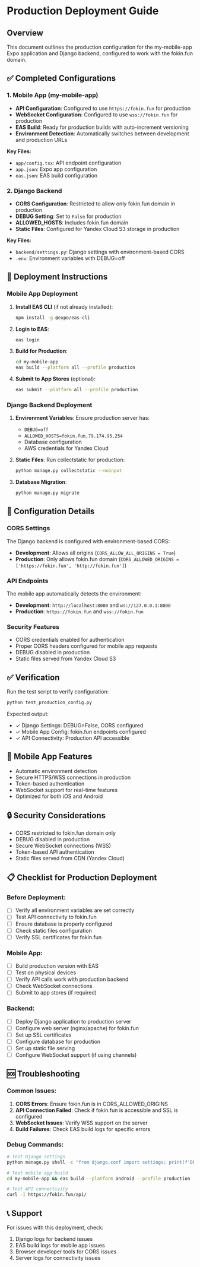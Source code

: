 # Production Deployment Guide

## Overview
This document outlines the production configuration for the my-mobile-app Expo application and Django backend, configured to work with the fokin.fun domain.

## ✅ Completed Configurations

### 1. Mobile App (my-mobile-app)
- **API Configuration**: Configured to use `https://fokin.fun` for production
- **WebSocket Configuration**: Configured to use `wss://fokin.fun` for production
- **EAS Build**: Ready for production builds with auto-increment versioning
- **Environment Detection**: Automatically switches between development and production URLs

**Key Files:**
- `app/config.tsx`: API endpoint configuration
- `app.json`: Expo app configuration
- `eas.json`: EAS build configuration

### 2. Django Backend
- **CORS Configuration**: Restricted to allow only fokin.fun domain in production
- **DEBUG Setting**: Set to `False` for production
- **ALLOWED_HOSTS**: Includes fokin.fun domain
- **Static Files**: Configured for Yandex Cloud S3 storage in production

**Key Files:**
- `backend/settings.py`: Django settings with environment-based CORS
- `.env`: Environment variables with DEBUG=off

## 🚀 Deployment Instructions

### Mobile App Deployment

1. **Install EAS CLI** (if not already installed):
   ```bash
   npm install -g @expo/eas-cli
   ```

2. **Login to EAS**:
   ```bash
   eas login
   ```

3. **Build for Production**:
   ```bash
   cd my-mobile-app
   eas build --platform all --profile production
   ```

4. **Submit to App Stores** (optional):
   ```bash
   eas submit --platform all --profile production
   ```

### Django Backend Deployment

1. **Environment Variables**: Ensure production server has:
   - `DEBUG=off`
   - `ALLOWED_HOSTS=fokin.fun,79.174.95.254`
   - Database configuration
   - AWS credentials for Yandex Cloud

2. **Static Files**: Run collectstatic for production:
   ```bash
   python manage.py collectstatic --noinput
   ```

3. **Database Migration**:
   ```bash
   python manage.py migrate
   ```

## 🔧 Configuration Details

### CORS Settings
The Django backend is configured with environment-based CORS:
- **Development**: Allows all origins (`CORS_ALLOW_ALL_ORIGINS = True`)
- **Production**: Only allows fokin.fun domain (`CORS_ALLOWED_ORIGINS = ['https://fokin.fun', 'http://fokin.fun']`)

### API Endpoints
The mobile app automatically detects the environment:
- **Development**: `http://localhost:8000` and `ws://127.0.0.1:8000`
- **Production**: `https://fokin.fun` and `wss://fokin.fun`

### Security Features
- CORS credentials enabled for authentication
- Proper CORS headers configured for mobile app requests
- DEBUG disabled in production
- Static files served from Yandex Cloud S3

## ✅ Verification

Run the test script to verify configuration:
```bash
python test_production_config.py
```

Expected output:
- ✓ Django Settings: DEBUG=False, CORS configured
- ✓ Mobile App Config: fokin.fun endpoints configured
- ✓ API Connectivity: Production API accessible

## 📱 Mobile App Features
- Automatic environment detection
- Secure HTTPS/WSS connections in production
- Token-based authentication
- WebSocket support for real-time features
- Optimized for both iOS and Android

## 🔒 Security Considerations
- CORS restricted to fokin.fun domain only
- DEBUG disabled in production
- Secure WebSocket connections (WSS)
- Token-based API authentication
- Static files served from CDN (Yandex Cloud)

## 📋 Checklist for Production Deployment

### Before Deployment:
- [ ] Verify all environment variables are set correctly
- [ ] Test API connectivity to fokin.fun
- [ ] Ensure database is properly configured
- [ ] Check static files configuration
- [ ] Verify SSL certificates for fokin.fun

### Mobile App:
- [ ] Build production version with EAS
- [ ] Test on physical devices
- [ ] Verify API calls work with production backend
- [ ] Check WebSocket connections
- [ ] Submit to app stores (if required)

### Backend:
- [ ] Deploy Django application to production server
- [ ] Configure web server (nginx/apache) for fokin.fun
- [ ] Set up SSL certificates
- [ ] Configure database for production
- [ ] Set up static file serving
- [ ] Configure WebSocket support (if using channels)

## 🆘 Troubleshooting

### Common Issues:
1. **CORS Errors**: Ensure fokin.fun is in CORS_ALLOWED_ORIGINS
2. **API Connection Failed**: Check if fokin.fun is accessible and SSL is configured
3. **WebSocket Issues**: Verify WSS support on the server
4. **Build Failures**: Check EAS build logs for specific errors

### Debug Commands:
```bash
# Test Django settings
python manage.py shell -c "from django.conf import settings; print(f'DEBUG: {settings.DEBUG}'); print(f'ALLOWED_HOSTS: {settings.ALLOWED_HOSTS}')"

# Test mobile app build
cd my-mobile-app && eas build --platform android --profile production --local

# Test API connectivity
curl -I https://fokin.fun/api/
```

## 📞 Support
For issues with this deployment, check:
1. Django logs for backend issues
2. EAS build logs for mobile app issues
3. Browser developer tools for CORS issues
4. Server logs for connectivity issues